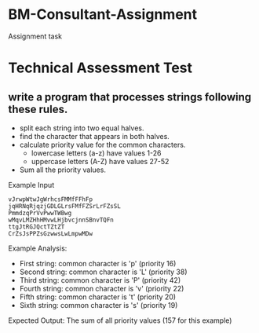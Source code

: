 # BM-Consultant-Assignment
Assignment task
# Technical Assessment Test

## write a program that processes strings following these rules.

- split each string into two equal halves.
- find the character that appears in both halves.
- calculate priority value for the common characters.
    * lowercase letters (a-z) have values 1-26
    * uppercase letters (A-Z) have values 27-52
- Sum all the priority values.

Example Input

```
vJrwpWtwJgWrhcsFMMfFFhFp
jqHRNqRjqzjGDLGLrsFMfFZSrLrFZsSL
PmmdzqPrVvPwwTWBwg
wMqvLMZHhHMvwLHjbvcjnnSBnvTQFn
ttgJtRGJQctTZtZT
CrZsJsPPZsGzwwsLwLmpwMDw
```

Example Analysis:

- First string: common character is 'p' (priority 16)
- Second string: common character is 'L' (priority 38)
- Third string: common character is 'P' (priority 42)
- Fourth string: common character is 'v' (priority 22)
- Fifth string: common character is 't' (priority 20)
- Sixth string: common character is 's' (priority 19)

Expected Output:
The sum of all priority values (157 for this example)
